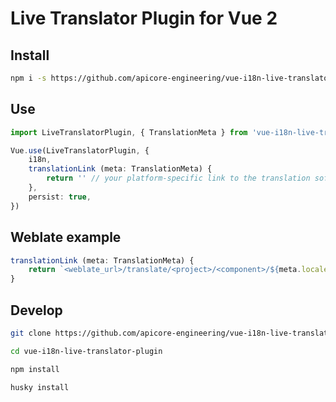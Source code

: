 # Live Translator Plugin for Vue 2

## Install
```bash
npm i -s https://github.com/apicore-engineering/vue-i18n-live-translator-plugin
```

## Use
```typescript
import LiveTranslatorPlugin, { TranslationMeta } from 'vue-i18n-live-translator-plugin'

Vue.use(LiveTranslatorPlugin, {
    i18n,
    translationLink (meta: TranslationMeta) {
        return '' // your platform-specific link to the translation software
    },
    persist: true,
})
```

## Weblate example
```typescript
translationLink (meta: TranslationMeta) {
    return `<weblate_url>/translate/<project>/<component>/${meta.locale}/?q=context:=${meta.path}`
}
```

## Develop
```bash
git clone https://github.com/apicore-engineering/vue-i18n-live-translator-plugin
```
```bash
cd vue-i18n-live-translator-plugin
```
```bash
npm install
```
```bash
husky install
```